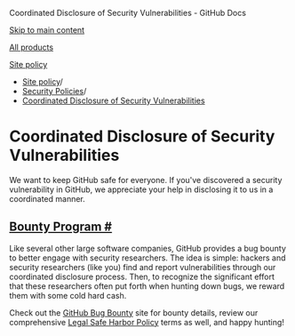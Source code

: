 Coordinated Disclosure of Security Vulnerabilities - GitHub Docs

[Skip to main content](#main-content)

[All products](/en)

[Site policy](/en/site-policy)

* [Site policy](/en/site-policy)/
* [Security Policies](/en/site-policy/security-policies)/
* [Coordinated Disclosure of Security Vulnerabilities](/en/site-policy/security-policies/coordinated-disclosure-of-security-vulnerabilities)

Coordinated Disclosure of Security Vulnerabilities
==========

We want to keep GitHub safe for everyone. If you've discovered a security vulnerability in GitHub, we appreciate your help in disclosing it to us in a coordinated manner.

[Bounty Program #](#bounty-program)
----------

Like several other large software companies, GitHub provides a bug bounty to better engage with security researchers. The idea is simple: hackers and security researchers (like you) find and report vulnerabilities through our coordinated disclosure process. Then, to recognize the significant effort that these researchers often put forth when hunting down bugs, we reward them with some cold hard cash.

Check out the [GitHub Bug Bounty](https://bounty.github.com) site for bounty details, review our comprehensive [Legal Safe Harbor Policy](/en/site-policy/security-policies/github-bug-bounty-program-legal-safe-harbor) terms as well, and happy hunting!
